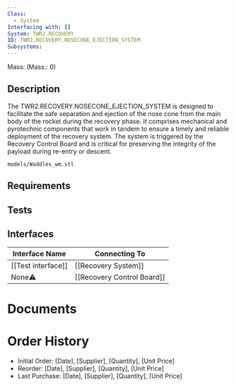 ```yaml
---
Class:
  - System
Interfacing with: []
System: TWR2.RECOVERY
ID: TWR2.RECOVERY.NOSECONE_EJECTION_SYSTEM
Subsystems:
---
```


Mass: (Mass:: 0)

## Description

The TWR2.RECOVERY.NOSECONE_EJECTION_SYSTEM is designed to facilitate the safe separation and ejection of the nose cone from the main body of the rocket during the recovery phase. It comprises mechanical and pyrotechnic components that work in tandem to ensure a timely and reliable deployment of the recovery system. The system is triggered by the Recovery Control Board and is critical for preserving the integrity of the payload during re-entry or descent.

```stlrendera
models/Waddles_wm.stl
```

## Requirements
## Tests

## Interfaces
| Interface Name     | Connecting To              |
| ------------------ | -------------------------- |
| [[Test interface]] | [[Recovery System]]        |
| None⚠️             | [[Recovery Control Board]] |
# Documents
# Order History

- Initial Order: [Date], [Supplier], [Quantity], [Unit Price]
- Reorder: [Date], [Supplier], [Quantity], [Unit Price]
- Last Purchase: [Date], [Supplier], [Quantity], [Unit Price]


